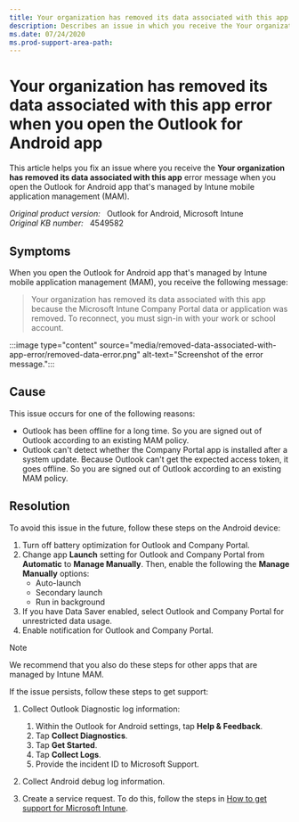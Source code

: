 ```yaml
---
title: Your organization has removed its data associated with this app
description: Describes an issue in which you receive the Your organization has removed its data associated with this app error message when you open the Outlook for Android app that's managed by Intune.
ms.date: 07/24/2020
ms.prod-support-area-path:
---
```

# Your organization has removed its data associated with this app error when you open the Outlook for Android app

This article helps you fix an issue where you receive the **Your organization has removed its data associated with this app** error message when you open the Outlook for Android app that's managed by Intune mobile application management (MAM).

_Original product version:_ &nbsp; Outlook for Android, Microsoft Intune  
_Original KB number:_ &nbsp; 4549582

## Symptoms

When you open the Outlook for Android app that's managed by Intune mobile application management (MAM), you receive the following message:

> Your organization has removed its data associated with this app because the Microsoft Intune Company Portal data or application was removed. To reconnect, you must sign-in with your work or school account.

:::image type="content" source="media/removed-data-associated-with-app-error/removed-data-error.png" alt-text="Screenshot of the error message.":::

## Cause

This issue occurs for one of the following reasons:

- Outlook has been offline for a long time. So you are signed out of Outlook according to an existing MAM policy.
- Outlook can't detect whether the Company Portal app is installed after a system update. Because Outlook can't get the expected access token, it goes offline. So you are signed out of Outlook according to an existing MAM policy.

## Resolution

To avoid this issue in the future, follow these steps on the Android device:

1. Turn off battery optimization for Outlook and Company Portal.
2. Change app **Launch** setting for Outlook and Company Portal from **Automatic** to **Manage Manually**. Then, enable the following the **Manage Manually** options:
   - Auto-launch
   - Secondary launch
   - Run in background
3. If you have Data Saver enabled, select Outlook and Company Portal for unrestricted data usage.
4. Enable notification for Outlook and Company Portal.

> [!NOTE]
> We recommend that you also do these steps for other apps that are managed by Intune MAM.

If the issue persists, follow these steps to get support:

1. Collect Outlook Diagnostic log information:

   1. Within the Outlook for Android settings, tap **Help & Feedback**.
   2. Tap **Collect Diagnostics**.
   3. Tap **Get Started**.
   4. Tap **Collect Logs**.
   5. Provide the incident ID to Microsoft Support.

1. Collect Android debug log information.
1. Create a service request. To do this, follow the steps in [How to get support for Microsoft Intune](/mem/intune/fundamentals/get-support).
